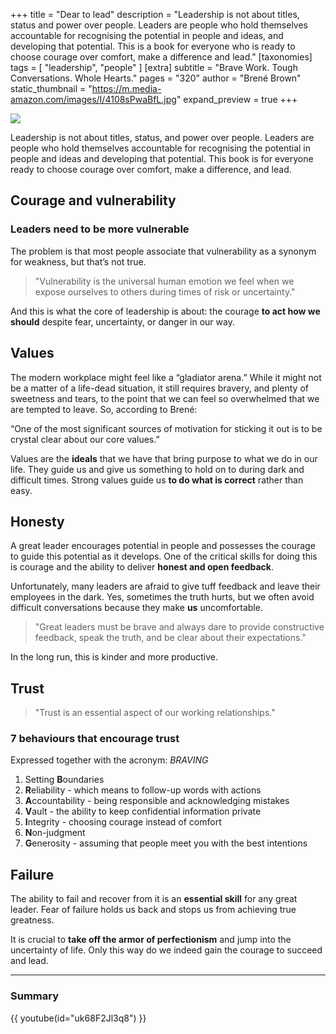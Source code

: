 +++
title = "Dear to lead"
description = "Leadership is not about titles, status and power over people. Leaders are people who hold themselves accountable for recognising the potential in people and ideas, and developing that potential. This is a book for everyone who is ready to choose courage over comfort, make a difference and lead."
[taxonomies]
tags = [ "leadership", "people" ]
[extra]
subtitle = "Brave Work. Tough Conversations. Whole Hearts."
pages = "320"
author = "Brené Brown"
static_thumbnail = "https://m.media-amazon.com/images/I/4108sPwaBfL.jpg"
expand_preview = true
+++

<a target="_blank" href="https://www.amazon.de/-/en/Bren%C3%A9-Brown/dp/1785042149/">
    <img border="0" src="https://m.media-amazon.com/images/I/4108sPwaBfL.jpg" >
</a>

Leadership is not about titles, status, and power over people. Leaders are people who hold themselves accountable for
recognising the potential in people and ideas and developing that potential. This book is for everyone ready to choose
courage over comfort, make a difference, and lead.

<!-- more -->

## Courage and vulnerability

### Leaders need to be more vulnerable

The problem is that most people associate that vulnerability as a synonym for weakness, but that’s not true.

> "Vulnerability is the universal human emotion we feel when we expose ourselves to others during times of risk or
> uncertainty."

And this is what the core of leadership is about: the courage **to act how we should** despite fear, uncertainty, or 
danger in our way.

## Values

The modern workplace might feel like a “gladiator arena.” While it might not be a matter of a life-dead situation, it
still requires bravery, and plenty of sweetness and tears, to the point that we can feel so overwhelmed that we are
tempted to leave. So, according to Brené:

“One of the most significant sources of motivation for sticking it out is to be crystal clear about our core values.”

Values are the **ideals** that we have that bring purpose to what we do in our life. They guide us and give us something to
hold on to during dark and difficult times. Strong values guide us **to do what is correct** rather than easy.

## Honesty

A great leader encourages potential in people and possesses the courage to guide this potential as it develops. One of
the critical skills for doing this is courage and the ability to deliver **honest and open feedback**.

Unfortunately, many leaders are afraid to give tuff feedback and leave their employees in the dark. Yes, sometimes the
truth hurts, but we often avoid difficult conversations because they make **us** uncomfortable.

> "Great leaders must be brave and always dare to provide constructive feedback, speak the truth, and be clear about
> their expectations."

In the long run, this is kinder and more productive.

## Trust

> "Trust is an essential aspect of our working relationships."

### 7 behaviours that encourage trust

Expressed together with the acronym: *BRAVING*

1. Setting **B**oundaries
2. **R**eliability - which means to follow-up words with actions
3. **A**ccountability - being responsible and acknowledging mistakes
4. **V**ault - the ability to keep confidential information private
5. **I**ntegrity - choosing courage instead of comfort
6. **N**on-judgment
7. **G**enerosity - assuming that people meet you with the best intentions

## Failure

The ability to fail and recover from it is an **essential skill** for any great leader. Fear of failure holds us back and
stops us from achieving true greatness.

It is crucial to **take off the armor of perfectionism** and jump into the uncertainty of life. Only this way do
we indeed gain the courage to succeed and lead.

---

### Summary

{{ youtube(id="uk68F2Jl3q8") }}
